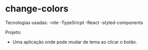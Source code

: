 # change-colors

Tecnologias usadas:
-vite
-TypeSricpt
-React
-styled-components

Projeto:
- Uma aplicação onde pode mudar de tema ao clicar o botão.
